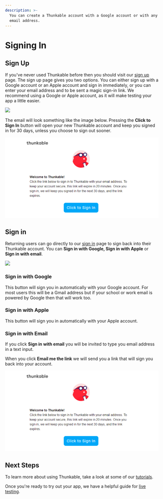```yaml
---
description: >-
  You can create a Thunkable account with a Google account or with any other
  email address.
---
```


# Signing In

## **Sign Up**

If you've never used Thunkable before then you should visit our [sign up](https://x.thunkable.com/signup) page. The sign up page gives you two options. You can either sign up with a Google account or an Apple account and sign in immediately, or you can enter your email address and to be sent a magic sign-in link. We recommend using a Google or Apple account, as it will make testing your app a little easier.

![](.gitbook/assets/screen-shot-2021-04-12-at-7.11.19-am.png)

The email will look something like the image below. Pressing the **Click to Sign In** button will open your new Thunkable account and keep you signed in for 30 days, unless you choose to sign out sooner.

![](.gitbook/assets/invitation_email.png)

## **Sign in**‌

Returning users can go directly to our [sign in](https://x.thunkable.com/login) page to sign back into their Thunkable account. You can **Sign in with Google, Sign in with Apple** or **Sign in with email**.

![](.gitbook/assets/screen-shot-2021-04-12-at-7.13.44-am.png)

### **Sign in with Google**

This button will sign you in automatically with your Google account. For most users this will be a Gmail address but if your school or work email is powered by Google then that will work too.

### Sign in with Apple

This button will sign you in automatically with your Apple account.‌

### **Sign in with Email**

If you click **Sign in with email** you will be invited to type you email address in a text input.

When you click **Email me the link** we will send you a link that will sign you back into your account.

![](.gitbook/assets/invitation_email.png)

## **Next Steps**

To learn more about using Thunkable, take a look at some of our [tutorials](tutorials.md).

Once you're ready to try out your app, we have a helpful guide for [live testing](live-test.md).

